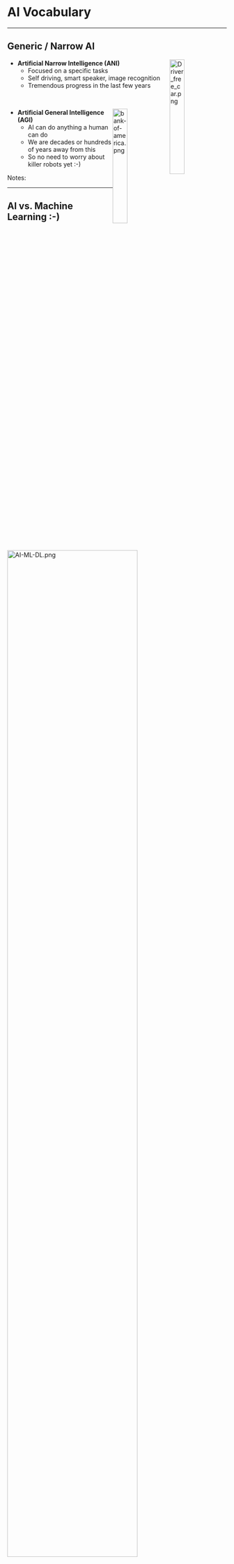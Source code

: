 # AI Vocabulary

---

## Generic / Narrow AI

<img src="../../assets/images/machine-learning/3rd-party/Driver_free_car.png" alt="Driver_free_car.png" style="width:26%;float:right;"/><!-- {"left" : 6.3, "top" : 1.26, "height" : 2.43, "width" : 3.65} -->

 * **Artificial Narrow Intelligence (ANI)**
   - Focused on a specific tasks
   - Self driving, smart speaker, image recognition
   - Tremendous progress in the last few years

&nbsp;
&nbsp;

<img src="../../assets/images/generic/3rd-party/terminator-1.jpg" alt="bank-of-america.png" style="width:26%;float:right;"/><!-- {"left" : 6.29, "top" : 5.37, "height" : 2.7, "width" : 3.65} -->

 * **Artificial General Intelligence (AGI)**
    - AI can do anything a human can do
    - We are decades or hundreds of years away from this
    - So no need to worry about killer robots yet :-)



Notes:


---

## AI vs. Machine Learning :-)

<img src="../../assets/images/AI/3rd-party/ML-vs-AI.jpg" alt="AI-ML-DL.png" style="width:77%;"/><!-- {"left" : 5.42, "top" : 2.38, "height" : 4.3, "width" : 4.3} -->

[Source](https://www.reddit.com/r/ProgrammerHumor/comments/a07d0u/ai_in_nutshell/)

---

## AI / Machine Learning / Deep Learning

<img src="../../assets/images/machine-learning/AI-ML-DL-1.png" alt="AI-ML-DL.png" style="width:37%;float:right;"/><!-- {"left" : 5.42, "top" : 2.38, "height" : 4.3, "width" : 4.3} -->

 * **Artificial Intelligence (AI):** Broader concept of "making machines smart"

 * **Machine Learning:** Current application of AI that machines learn from data using mathematical, statistical models

 * **Deep Learning: (Hot!)** Using Neural Networks to solve some hard problems



Notes:

* http://www.teglor.com/b/deep-learning-libraries-language-cm569/

---

## AI / Machine Learning / Deep Learning


<img src="../../assets/images/machine-learning/AI-ML-DL-2.png" alt="AI-ML-DL-3.png" style="width:80%;"/><!-- {"left" : 1.02, "top" : 2.69, "height" : 4.26, "width" : 8.21} -->


Notes:


---

## Data Science


<img src="../../assets/images/deep-learning/Data-Science.png" alt="Data-Science.png" style="width:20%;float:right;"/><!-- {"left" : 7.37, "top" : 1.14, "height" : 2.44, "width" : 2.6} -->

 * **Data Science:** Deriving intelligence from data

 * For example, a real estate company can use data science to figure out which types of homes to build to maximize profits

 * A machine learning algorithm can learn from the past data and predict house prices for new houses coming on market

&nbsp;

| Bedrooms (input 0) | Bathrooms (input 1) | Size (input 2) | Sale Price (in thousands) (we are trying to predict) |
|--------------------|---------------------|----------------|------------------------------------------------------|
| 2                  | 0                   | 1499           | 229                                                  |
| 2                  | 1                   | 1799           | 319                                                  |
| 4                  | 2                   | 2399           | 599                                                  |
| 3                  | 1                   | 1999           | 499                                                  |
| 3                  | 2.4                 | 2199           | 549                                                  |

<!-- {"left" : 0.25, "top" : 5.6, "height" : 3.19, "width" : 9.75, "columnwidth" : [1.61, 1.81, 1.33, 5]} -->


Notes:

---

## Data Science vs. Machine Learning

 * **Data Science** works with existing data and derive intelligence

 * **Machine Learning** learns from existing data and predicts on new/unseen data

 * The definitions are not clear-cut,  some people use these interchangeably

<img src="../../assets/images/deep-learning/3rd-party/Data-Scientist-01.png" alt="Data-Scientist-2.png" style="width:49%;"/><!-- {"left" : 1.02, "top" : 4.17, "height" : 3.94, "width" : 8.21} -->


---

## Neural Networks

 * Layers of parallel processing elements, working together to solve very complex tasks

 * Inspired by neurons from human brain

 * Used in Deep Learning

 * (More on this later)

<img src="../../assets/images/deep-learning/Neural-Networks-Simulation.png" alt="AI-ML-DL.png" style="width:89%;"/><!-- {"left" : 0.38, "top" : 4.99, "height" : 2.23, "width" : 9.48} -->

Notes:

---

## Training vs. Inference

*  **Training**
    - Feeding data to an algorithm to create a model
    - Computationally expensive (can take hours, days, weeks)
        - Google translate model trains on 2 billion+ words on 99+ GPUs for week+
*  **Prediction / Inference**
    - Created model answering questions (very fast)
    - "is this transaction fraud / not-fraud"
    - "What are the recommended movies for this user"

<img src="../../assets/images/deep-learning/AI-Vocabulary.png" alt="AI-Vocabulary.png" style="max-width:99%;width:69%;"/><!-- {"left" : 1.52, "top" : 5.81, "height" : 2.39, "width" : 7.19} -->

---

## Data Size Vs. Model Size

- An algorithm can train on small / large / huge amount of data (depending on problem complexity)
    - Since it can be computationally very intensive;  So we may use cluster of computers for training
    - Clusters can contain 99s (or 999s) of CPUs/GPUs/TPUs

- The resulting model is orders of magnitude smaller in size
    - it could fit in your phone!

<img src="../../assets/images/AI/data-size-vs-model-size.png" alt="AI-Vocabulary.png" style="max-width:99%;"/><!-- {"left" : 1.29, "top" : 5.14, "height" : 3.14, "width" : 7.69} -->

---

## Algorithm vs. Model

* **Algorithm**
    - Algorithms are 'generic' mathematical formulas
* **Model**
    - algorithm + data ==> model
* Often Algorithm and Model are used interchangeably

<img src="../../assets/images/machine-learning/algorithm-vs-model1.png" alt="algorithm-vs-model0" style="width:59%;"/><!-- {"left" : 1.82, "top" : 4.48, "height" : 3.69, "width" : 6.6} -->


---

## Algorithm and Model

  <img src="../../assets/images/machine-learning/algorithm-vs-model2.png" alt="algorithm-vs-model1" style="width:79%;"/><!-- {"left" : 0.6, "top" : 2.17, "height" : 5.31, "width" : 9.04} -->
